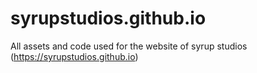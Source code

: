 # syrupstudios.github.io

All assets and code used for the website of syrup studios (https://syrupstudios.github.io)
